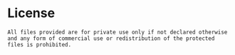 
# License

    All files provided are for private use only if not declared otherwise and any form of commercial use or redistribution of the protected files is prohibited. 
    
